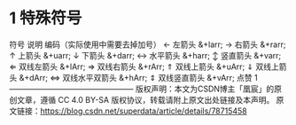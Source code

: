 # 1 特殊符号
符号	说明	编码（实际使用中需要去掉加号）
←	左箭头	&+larr;
→	右箭头	&+rarr;
↑	上箭头	&+uarr;
↓	下箭头	&+darr;
↔	水平箭头	&+harr;
↕	竖直箭头	&+varr;
⇐	双线左箭头	&+lArr;
⇒	双线右箭头	&+rArr;
⇑	双线上箭头	&+uArr;
⇓	双线上箭头	&+dArr;
⇔	双线水平双箭头	&+hArr;
⇕	双线竖直箭头	&+vArr;
点赞 1
————————————————
版权声明：本文为CSDN博主「凰宸」的原创文章，遵循 CC 4.0 BY-SA 版权协议，转载请附上原文出处链接及本声明。
原文链接：https://blog.csdn.net/superdata/article/details/78715458
<!--stackedit_data:
eyJoaXN0b3J5IjpbLTEwOTEzNjUxMjddfQ==
-->